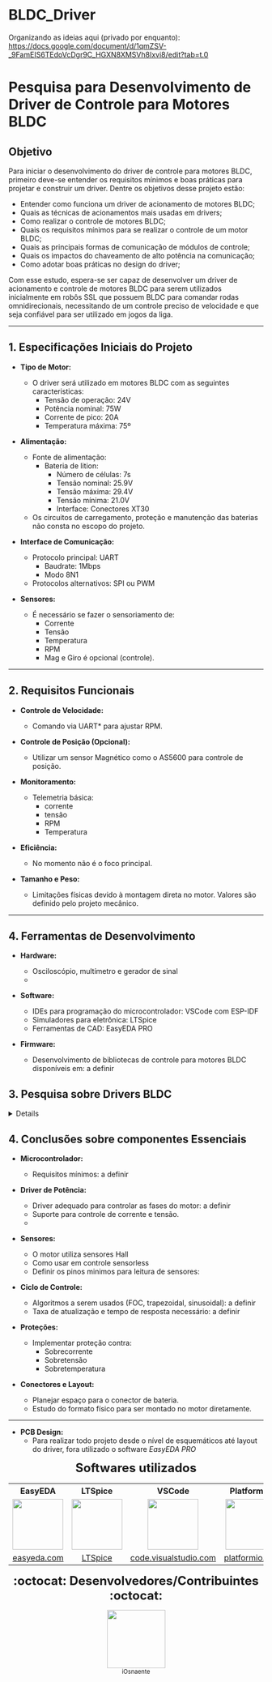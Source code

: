 # BLDC_Driver

Organizando as ideias aqui (privado por enquanto):
https://docs.google.com/document/d/1qmZSV-_9FamEIS6TEdoVcDgr9C_HGXN8XMSVh8Ixvi8/edit?tab=t.0

# Pesquisa para Desenvolvimento de Driver de Controle para Motores BLDC

## Objetivo
Para iniciar o desenvolvimento do driver de controle para motores BLDC, primeiro deve-se entender os requisitos mínimos e boas práticas para projetar e construir um driver. 
Dentre os objetivos desse projeto estão: 
- Entender como funciona um driver de acionamento de motores BLDC;
- Quais as técnicas de acionamentos mais usadas em drivers;
- Como realizar o controle de motores BLDC;
- Quais os requisitos mínimos para se realizar o controle de um motor BLDC;
- Quais as principais formas de comunicação de módulos de controle;
- Quais os impactos do chaveamento de alto potência na comunicação;
- Como adotar boas práticas no design do driver;

Com esse estudo, espera-se ser capaz de desenvolver um driver de acionamento e controle de motores BLDC para serem utilizados inicialmente em robôs SSL que possuem BLDC para comandar
rodas omnidirecionais, necessitando de um controle preciso de velocidade e que seja confiável para ser utilizado em jogos da liga. 

---

## 1. **Especificações Iniciais do Projeto**
- **Tipo de Motor:** 
  - O driver será utilizado em motores BLDC com as seguintes caracteristicas:
    - Tensão de operação: 24V
    - Potência nominal: 75W
    - Corrente de pico: 20A
    - Temperatura máxima: 75º
    
- **Alimentação:** 
  - Fonte de alimentação:
    - Bateria de lition:
      - Número de células: 7s
      - Tensão nominal: 25.9V
      - Tensão máxima: 29.4V
      - Tensão mínima: 21.0V
      - Interface: Conectores XT30
  - Os circuitos de carregamento, proteção e manutenção das baterias não consta no escopo do projeto.
  
- **Interface de Comunicação:** 
  - Protocolo principal: UART
    - Baudrate: 1Mbps
    - Modo 8N1 
  - Protocolos alternativos: SPI ou PWM
 
- **Sensores:**
  - É necessário se fazer o sensoriamento de:
    - Corrente
    - Tensão
    - Temperatura
    - RPM   
    - Mag e Giro é opcional (controle).
      
---

## 2. **Requisitos Funcionais**
- **Controle de Velocidade:**
  - Comando via UART* para ajustar RPM.

- **Controle de Posição (Opcional):**
  - Utilizar um sensor Magnético como o AS5600 para controle de posição.

- **Monitoramento:**
  - Telemetria básica:
    - corrente
    - tensão
    - RPM
    - Temperatura
      
- **Eficiência:**
  - No momento não é o foco principal.
  
- **Tamanho e Peso:**
  - Limitações físicas devido à montagem direta no motor. Valores são definido pelo projeto mecânico.


---

## 4. **Ferramentas de Desenvolvimento**
- **Hardware:**
  - Osciloscópio, multímetro e gerador de sinal
  - 

- **Software:**
  - IDEs para programação do microcontrolador: VSCode com ESP-IDF
  - Simuladores para eletrônica: LTSpice
  - Ferramentas de CAD: EasyEDA PRO
    
- **Firmware:**
  - Desenvolvimento de bibliotecas de controle para motores BLDC disponíveis em: a definir 


## 3. **Pesquisa sobre Drivers BLDC**

<details> <sumary> **Para detalhes sobre Drivers de acionamento BLDC** </sumary>


## X. **Referências Técnicas**
- **Datasheets e App Notes:**
  - Drivers BLDC:
  - Microcontroladores: 
  - Sensores Hall:
    
- **Guias de Controle de Motor:**
  - "Field Oriented Control (FOC)":
    
  - Controle trapezoidal para BLDCs:

    
---

## XX. **Etapas do Projeto**
1. **Pesquisa Inicial:**
   - Levantamento de requisitos técnicos.
   - Escolha de componentes e análise de viabilidade.
2. **Prototipagem:**
   - Montagem do circuito básico em protoboard.
   - Testes com motor em baixa potência.
3. **Desenvolvimento do Firmware:**
   - Implementação de controle básico.
   - Adição de funcionalidades de monitoramento.
4. **Teste e Validação:**
   - Verificar desempenho em diferentes cenários.
   - Ajustar parâmetros para otimização.
5. **Projeto Final:**
   - Design da PCB.
   - Construção do módulo integrado e testes finais.


## XXX. **Links Úteis**
- **Documentação de BLDC:**
  - 

- **Comunicação UART:**
  - Exemplos de implementação UART em microcontroladores:
    -   

  
</details>



## 4. **Conclusões sobre componentes Essenciais**
- **Microcontrolador:**
  - Requisitos mínimos: a definir 
    
- **Driver de Potência:**
  - Driver adequado para controlar as fases do motor: a definir 
  - Suporte para controle de corrente e tensão.
  - 
- **Sensores:**
  - O motor utiliza sensores Hall
  - Como usar em controle sensorless
  - Definir os pinos minimos para leitura de sensores: 

- **Ciclo de Controle:**
  - Algoritmos a serem usados (FOC, trapezoidal, sinusoidal): a definir 
  - Taxa de atualização e tempo de resposta necessário: a definir 

- **Proteções:**
  - Implementar proteção contra:
    - Sobrecorrente 
    - Sobretensão
    - Sobretemperatura

- **Conectores e Layout:**
  - Planejar espaço para o conector de bateria.
  - Estudo do formato físico para ser montado no motor diretamente.


---



- **PCB Design:**
  - Para realizar todo projeto desde o nível de esquemáticos até layout do driver, fora utilizado o software *EasyEDA PRO*


<p align="center">
  <strong><span style="font-size: 24px;">Softwares utilizados</span></strong>
</p>
<table align="center" style="text-align: center; border-collapse: collapse;">
  <tr>
    <th>EasyEDA</th>
    <th>LTSpice</th>
    <th>VSCode</th>
    <th>PlatformIO</th>
    <th>ESP-IDF</th>
  </tr>
  <tr>
    <td>
      <img src="https://easyeda.com/images/easyeda-thumbnail.png?id=d5ed1fe5930602975df1" style="height: 100px; object-fit: contain;">
    </td>
    <td>
      <img src="https://images.sftcdn.net/images/t_app-icon-m/p/d55e21eb-857a-4b0e-8403-584ec5ce0543/1490032411/ltspice-icon.jpg" style="height: 100px; object-fit: contain;">
    </td>
    <td>
      <img src="https://code.visualstudio.com/assets/images/code-stable.png" style="height: 100px; object-fit: contain;">
    </td>
    <td>
      <img src="https://cdn.platformio.org/images/platformio-logo.17fdc3bc.png" style="height: 100px; object-fit: contain;">
    </td>
    <td>
      <img src="https://www.espressif.com/sites/all/themes/espressif/images/logo-guidelines/primary-vertical-logo.png" style="height: 100px; object-fit: contain;">
    </td>
  </tr>
  <tr>
    <td><a href="https://easyeda.com">easyeda.com</a></td>
    <td><a href="https://www.analog.com/en/design-center/design-tools-and-calculators/ltspice-simulator.html">LTSpice</a></td>
    <td><a href="https://code.visualstudio.com">code.visualstudio.com</a></td>
    <td><a href="https://platformio.org">platformio.org</a></td>
    <td><a href="https://www.espressif.com/en">Espressif.en</a></td>
  </tr>
</table>



<p align="center">
  <strong><span style="font-size: 24px;">:octocat: Desenvolvedores/Contribuintes :octocat:</span></strong>
</p>
<p align="center">
  <a href="https://github.com/iOsnaaente">
    <img src="https://avatars.githubusercontent.com/u/45924781?v=4" width="115">
    <br><sub>iOsnaente</sub>
  </a>
</p>
